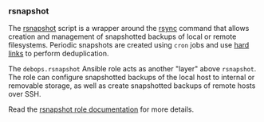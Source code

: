 ### rsnapshot

The [rsnapshot](https://rsnapshot.org/) script is a wrapper around the
[rsync](https://rsync.samba.org/) command that allows creation and
management of snapshotted backups of local or remote filesystems.
Periodic snapshots are created using `cron` jobs and use [hard
links](https://en.wikipedia.org/wiki/Hard_link) to perform
deduplication.

The `debops.rsnapshot` Ansible role acts as another "layer" above
`rsnapshot`. The role can configure snapshotted backups of the local
host to internal or removable storage, as well as create snapshotted
backups of remote hosts over SSH.

Read the [rsnapshot role documentation](https://docs.debops.org/en/stable-3.0/ansible/roles/rsnapshot/) for more details.

